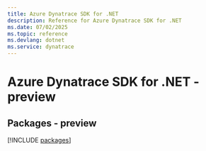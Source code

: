 ```yaml
---
title: Azure Dynatrace SDK for .NET
description: Reference for Azure Dynatrace SDK for .NET
ms.date: 07/02/2025
ms.topic: reference
ms.devlang: dotnet
ms.service: dynatrace
---
```

# Azure Dynatrace SDK for .NET - preview
## Packages - preview
[!INCLUDE [packages](dynatrace-index.md)]